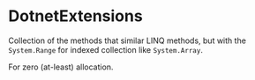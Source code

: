 # DotnetExtensions

Collection of the methods that similar LINQ methods, but with the `System.Range` for indexed collection like `System.Array`.

For zero (at-least) allocation.
